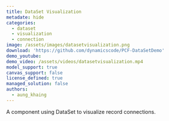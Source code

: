 ```yaml
---
title: DataSet Visualization 
metadate: hide
categories:
  - dataset
  - visualization
  - connection
image: /assets/images/datasetvisualization.png
download: 'https://github.com/dynamicscode/PCF-DataSetDemo'
demo_youtube:
demo_video: /assets/videos/datasetvisualization.mp4
model_support: true
canvas_support: false
license_defined: true
managed_solution: false
authors:
  - aung_khaing
---
```


A component using DataSet to visualize record connections.
